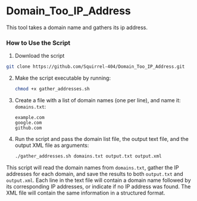 # Domain_Too_IP_Address
This tool takes a domain name and gathers its ip address.

### How to Use the Script
1. Download the script
```sh
git clone https://github.com/Squirrel-404/Domain_Too_IP_Address.git
```
2. Make the script executable by running:
   ```sh
   chmod +x gather_addresses.sh
   ```
3. Create a file with a list of domain names (one per line), and name it: `domains.txt`:
   ```
   example.com
   google.com
   github.com
   ```
4. Run the script and pass the domain list file, the output text file, and the output XML file as arguments:
   ```sh
   ./gather_addresses.sh domains.txt output.txt output.xml
   ```
This script will read the domain names from `domains.txt`, gather the IP addresses for each domain, and save the results to both `output.txt` and `output.xml`. Each line in the text file will contain a domain name followed by its corresponding IP addresses, or indicate if no IP address was found. The XML file will contain the same information in a structured format.
